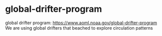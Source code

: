 # global-drifter-program
global drifter program: https://www.aoml.noaa.gov/global-drifter-program <br>
We are using global drifters that beached to explore circulation patterns
